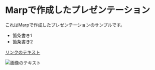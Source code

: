 # Marpで作成したプレゼンテーション

これはMarpで作成したプレゼンテーションのサンプルです。

- 箇条書き1
- 箇条書き2

[リンクのテキスト](https://example.com)

![画像のテキスト](https://example.com/image.jpg)
